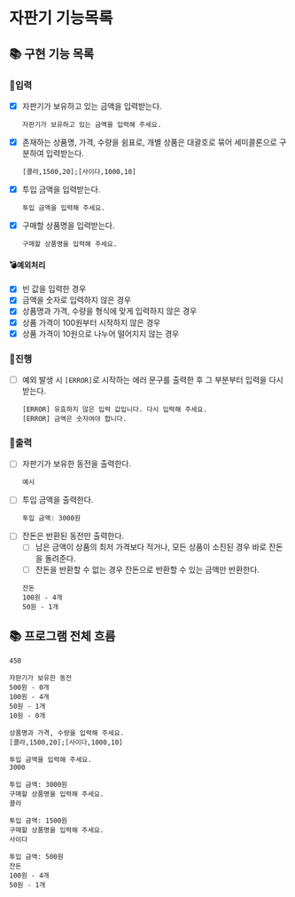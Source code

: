 # 자판기 기능목록

## 📚 구현 기능 목록

### 💫입력

- [x] 자판기가 보유하고 있는 금액을 입력받는다.
  ```
  자판기가 보유하고 있는 금액을 입력해 주세요.
  ```
- [x] 존재하는 상품명, 가격, 수량을 쉼표로, 개별 상품은 대괄호로 묶어 세미콜론으로 구분하여 입력받는다.
  ```
  [콜라,1500,20];[사이다,1000,10]
  ```
- [x] 투입 금액을 입력받는다.
  ```
  투입 금액을 입력해 주세요.
  ```
- [x] 구매할 상품명을 입력받는다.
  ```
  구매할 상품명을 입력해 주세요.
  ```

#### 💣예외처리

- [x] 빈 값을 입력한 경우
- [x] 금액을 숫자로 입력하지 않은 경우
- [x] 상품명과 가격, 수량을 형식에 맞게 입력하지 않은 경우
- [x] 상품 가격이 100원부터 시작하지 않은 경우
- [x] 상품 가격이 10원으로 나누어 떨어지지 않는 경우

### 💫진행

- [ ] 예외 발생 시 `[ERROR]`로 시작하는 에러 문구를 출력한 후 그 부분부터 입력을 다시 받는다.
  ```
  [ERROR] 유효하지 않은 입력 값입니다. 다시 입력해 주세요.
  [ERROR] 금액은 숫자여야 합니다.
  ```

### 💫출력

- [ ] 자판기가 보유한 동전을 출력한다.
  ```
  예시
  ```
- [ ] 투입 금액을 출력한다.
  ```
  투입 금액: 3000원
  ```
- [ ] 잔돈은 반환된 동전만 출력한다.
    - [ ] 남은 금액이 상품의 최저 가격보다 적거나, 모든 상품이 소진된 경우 바로 잔돈을 돌려준다.
    - [ ] 잔돈을 반환할 수 없는 경우 잔돈으로 반환할 수 있는 금액만 반환한다.
  ```
  잔돈
  100원 - 4개
  50원 - 1개
  ```

## 📚 프로그램 전체 흐름

```자판기가 보유하고 있는 금액을 입력해 주세요.
450

자판기가 보유한 동전
500원 - 0개
100원 - 4개
50원 - 1개
10원 - 0개

상품명과 가격, 수량을 입력해 주세요.
[콜라,1500,20];[사이다,1000,10]

투입 금액을 입력해 주세요.
3000

투입 금액: 3000원
구매할 상품명을 입력해 주세요.
콜라

투입 금액: 1500원
구매할 상품명을 입력해 주세요.
사이다

투입 금액: 500원
잔돈
100원 - 4개
50원 - 1개
```

